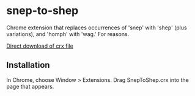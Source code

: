 snep-to-shep
=============

Chrome extension that replaces occurrences of 'snep' with 'shep' (plus variations), and 'homph' with 'wag.'  For reasons.

[Direct download of crx file](https://github.com/koinu/snep-to-shep/blob/master/SnepToShep.crx?raw=true)

Installation
------------

In Chrome, choose Window > Extensions.  Drag SnepToShep.crx into the page that appears.
